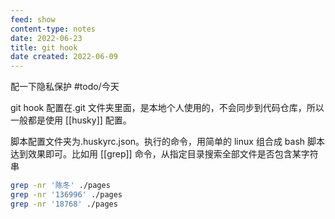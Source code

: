 ```yaml
---
feed: show
content-type: notes
date: 2022-06-23
title: git hook
date created: 2022-06-09
---
```

配一下隐私保护 #todo/今天

git hook 配置在.git 文件夹里面，是本地个人使用的，不会同步到代码仓库，所以一般都是使用 [[husky]] 配置。

脚本配置文件夹为.huskyrc.json。执行的命令，用简单的 linux 组合成 bash 脚本达到效果即可。比如用 [[grep]] 命令，从指定目录搜索全部文件是否包含某字符串

```bash
grep -nr '陈冬' ./pages
grep -nr '136996' ./pages
grep -nr '18768' ./pages
```

